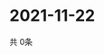 # 2021-11-22
  共 0条

  <!-- BEGIN -->
  <!-- 最后更新时间Mon Nov 22 2021 11:02:47 GMT+0000 (Coordinated Universal Time) -->
  
  <!-- END -->
  
  